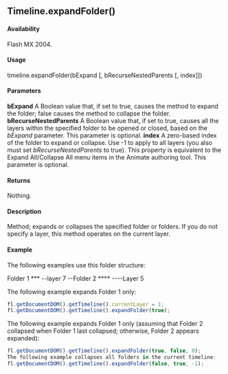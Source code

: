 ## Timeline.expandFolder()

#### Availability

Flash MX 2004.

#### Usage

timeline.expandFolder(bExpand \[, bRecurseNestedParents \[, index\]\])

#### Parameters

**bExpand** A Boolean value that, if set to true, causes the method to expand the folder; false causes the method to collapse the folder.
**bRecurseNestedParents** A Boolean value that, if set to true, causes all the layers within the specified folder to be opened or closed, based on the *bExpand* parameter. This parameter is optional.
**index** A zero-based index of the folder to expand or collapse. Use -1 to apply to all layers (you also must set *bRecurseNestedParents* to true). This property is equivalent to the Expand All/Collapse All menu items in the Animate authoring tool. This parameter is optional.

#### Returns

Nothing.

#### Description

Method; expands or collapses the specified folder or folders. If you do not specify a layer, this method operates on the current layer.

#### Example

The following examples use this folder structure:

Folder 1 ***
--layer 7
--Folder 2 ****
----Layer 5

The following example expands Folder 1 only:

```javascript
fl.getDocumentDOM().getTimeline().currentLayer = 1;
fl.getDocumentDOM().getTimeline().expandFolder(true);
```

The following example expands Folder 1 only (assuming that Folder 2 collapsed when Folder 1 last collapsed;
otherwise, Folder 2 appears expanded):

```javascript
fl.getDocumentDOM().getTimeline().expandFolder(true, false, 0);
The following example collapses all folders in the current timeline:
fl.getDocumentDOM().getTimeline().expandFolder(false, true, -1);

```
